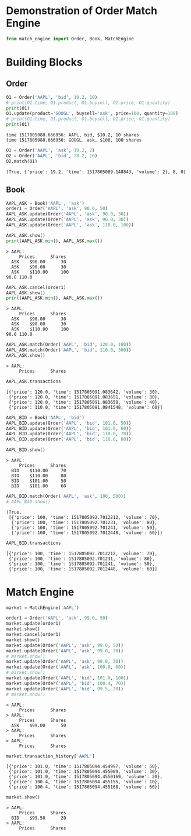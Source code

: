 
# Demonstration of Order Match Engine

```python
from match_engine import Order, Book, MatchEngine
```

# Building Blocks

## Order


```python
O1 = Order('AAPL', 'bid', 10.2, 10)
# print(O1.time, O1.product, O1.buysell, O1.price, O1.quantity)
print(O1)
O1.update(product='GOOGL', buysell='ask', price=100, quantity=100)
# print(O1.time, O1.product, O1.buysell, O1.price, O1.quantity)
print(O1)
```

    time 1517805088.666956: AAPL, bid, $10.2, 10 shares
    time 1517805088.666956: GOOGL, ask, $100, 100 shares



```python
O1 = Order('AAPL', 'ask', 19.2, 2)
O2 = Order('AAPL', 'bid', 20.2, 10)
O2.match(O1)
```




    (True, {'price': 19.2, 'time': 1517805089.148843, 'volume': 2}, 8, 0)



## Book


```python
AAPL_ASK = Book('AAPL', 'ask')
order1 = Order('AAPL', 'ask', 90.0, 50)
AAPL_ASK.update(Order('AAPL', 'ask', 90.0, 30))
AAPL_ASK.update(Order('AAPL', 'ask', 90.0, 30))
AAPL_ASK.update(Order('AAPL', 'ask', 110.0, 100))
```


```python
AAPL_ASK.show()
print(AAPL_ASK.min(), AAPL_ASK.max())

```

    > AAPL:
       	 Prices 	 Shares
      ASK	 $90.00 	 30
      ASK	 $90.00 	 30
      ASK	 $110.00 	 100
    90.0 110.0



```python
AAPL_ASK.cancel(order1)
AAPL_ASK.show()
print(AAPL_ASK.min(), AAPL_ASK.max())
```

    > AAPL:
       	 Prices 	 Shares
      ASK	 $90.00 	 30
      ASK	 $90.00 	 30
      ASK	 $110.00 	 100
    90.0 110.0



```python
AAPL_ASK.match(Order('AAPL', 'bid', 120.0, 100))
AAPL_ASK.match(Order('AAPL', 'bid', 110.0, 300))
AAPL_ASK.show()
```

    > AAPL:
       	 Prices 	 Shares



```python
AAPL_ASK.transactions
```




    [{'price': 120.0, 'time': 1517805091.083642, 'volume': 30},
     {'price': 120.0, 'time': 1517805091.083651, 'volume': 30},
     {'price': 120.0, 'time': 1517805091.083659, 'volume': 40},
     {'price': 110.0, 'time': 1517805091.0841548, 'volume': 60}]




```python
AAPL_BID = Book('AAPL', 'bid')
AAPL_BID.update(Order('AAPL', 'bid', 101.0, 50))
AAPL_BID.update(Order('AAPL', 'bid', 101.0, 60))
AAPL_BID.update(Order('AAPL', 'bid', 110.0, 70))
AAPL_BID.update(Order('AAPL', 'bid', 110.0, 80))
```


```python
AAPL_BID.show()
```

    > AAPL:
       	 Prices 	 Shares
      BID	 $110.00 	 70
      BID	 $110.00 	 80
      BID	 $101.00 	 50
      BID	 $101.00 	 60



```python
AAPL_BID.match(Order('AAPL', 'ask', 100, 500))
# AAPL_BID.show()
```




    (True,
     [{'price': 100, 'time': 1517805092.7012212, 'volume': 70},
      {'price': 100, 'time': 1517805092.701231, 'volume': 80},
      {'price': 100, 'time': 1517805092.701241, 'volume': 50},
      {'price': 100, 'time': 1517805092.7012448, 'volume': 60}])




```python
AAPL_BID.transactions
```




    [{'price': 100, 'time': 1517805092.7012212, 'volume': 70},
     {'price': 100, 'time': 1517805092.701231, 'volume': 80},
     {'price': 100, 'time': 1517805092.701241, 'volume': 50},
     {'price': 100, 'time': 1517805092.7012448, 'volume': 60}]



# Match Engine


```python
market = MatchEngine('AAPL')
```


```python
order1 = Order('AAPL', 'ask', 99.0, 50)
market.update(order1)
market.show()
market.cancel(order1)
market.show()
market.update(Order('AAPL', 'ask', 99.0, 50))
market.update(Order('AAPL', 'ask', 99.0, 30))
# market.show()
market.update(Order('AAPL', 'ask', 99.0, 30))
market.update(Order('AAPL', 'ask', 100.0, 60))
# market.show()
market.update(Order('AAPL', 'bid', 101.0, 100))
market.update(Order('AAPL', 'bid', 100.4, 70))
market.update(Order('AAPL', 'bid', 99.5, 20))
# market.show()
```

    > AAPL:
       	 Prices 	 Shares
    > AAPL:
       	 Prices 	 Shares
      ASK	 $99.00 	 50
    > AAPL:
       	 Prices 	 Shares
    > AAPL:
       	 Prices 	 Shares



```python
market.transaction_history['AAPL']
```




    [{'price': 101.0, 'time': 1517805094.454997, 'volume': 50},
     {'price': 101.0, 'time': 1517805094.455009, 'volume': 30},
     {'price': 101.0, 'time': 1517805094.4550169, 'volume': 20},
     {'price': 100.4, 'time': 1517805094.455155, 'volume': 10},
     {'price': 100.4, 'time': 1517805094.455168, 'volume': 60}]




```python
market.show()
```

    > AAPL:
       	 Prices 	 Shares
      BID	 $99.50 	 20
    > AAPL:
       	 Prices 	 Shares

